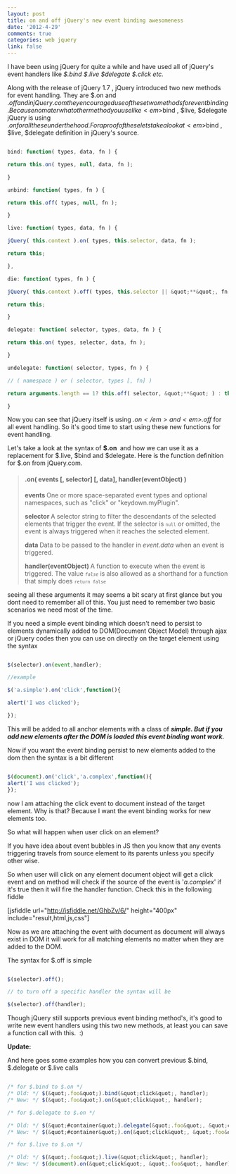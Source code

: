 ```yaml
---
layout: post
title: on and off jQuery's new event binding awesomeness
date: '2012-4-29'
comments: true
categories: web jquery
link: false
---
```

I have been using jQuery for quite a while and have used all of jQuery's event handlers like <em>$.bind $.live $delegate $.click etc. </em>

Along with the release of jQuery 1.7 , jQuery introduced two new methods for event handling. They are $.on and $.off and in jQuery.com they encouraged use of these two methods for event binding. Because no mater what other method you use like <em>$bind , $live, $delegate</em> jQuery is using $.on for all these under the hood. For a proof of these lets take a look at <em>$bind , $live, $delegate</em> definition in jQuery's source.

``` js

bind: function( types, data, fn ) {

return this.on( types, null, data, fn );

}

unbind: function( types, fn ) {

return this.off( types, null, fn );

}

live: function( types, data, fn ) {

jQuery( this.context ).on( types, this.selector, data, fn );

return this;

},

die: function( types, fn ) {

jQuery( this.context ).off( types, this.selector || &quot;**&quot;, fn );

return this;

}

delegate: function( selector, types, data, fn ) {

return this.on( types, selector, data, fn );

}

undelegate: function( selector, types, fn ) {

// ( namespace ) or ( selector, types [, fn] )

return arguments.length == 1? this.off( selector, &quot;**&quot; ) : this.off( types, selector, fn );

}

```

Now you can see that jQuery itself is using <em>$.on</em> and <em>$.off</em> for all event handling. So it's good time to start using these new functions for event handling.

Let's take a look at the syntax of <strong>$.on </strong> and how we can use it as a replacement for $.live, $bind and $delegate. Here is the function definition for $.on from jQuery.com.
<blockquote>
<h4>.on( events [, selector] [, data], handler(eventObject) )</h4>
<strong>events </strong>One or more space-separated event types and optional namespaces, such as "click" or "keydown.myPlugin".

<strong>selector </strong>A selector string to filter the descendants of the selected elements that trigger the event. If the selector is <span style="font-family: Monaco, Consolas, 'Andale Mono', 'DejaVu Sans Mono', monospace; font-size: x-small;"><span style="line-height: normal;">null</span></span> or omitted, the event is always triggered when it reaches the selected element.

<strong>data </strong>Data to be passed to the handler in <em>event.data</em> when an event is triggered.

<strong>handler(eventObject) </strong>A function to execute when the event is triggered. The value <em><span style="font-family: Monaco, Consolas, 'Andale Mono', 'DejaVu Sans Mono', monospace; font-size: x-small;"><span style="line-height: normal;">false</span></span></em> is also allowed as a shorthand for a function that simply does <span style="font-family: Monaco, Consolas, 'Andale Mono', 'DejaVu Sans Mono', monospace; font-size: x-small;"><span style="line-height: normal;">return false</span></span></blockquote>
seeing all these arguments it may seems a bit scary at first glance but you dont need to remember all of this. You just need to remember two basic scenarios we need most of the time.

If you need a simple event binding which doesn't need to persist to elements dynamically added to DOM(Document Object Model) through ajax or jQuery codes then you can use on directly on the target element using the syntax

``` js

$(selector).on(event,handler);

//example

$('a.simple').on('click',function(){

alert('I was clicked');

});

```

This will be added to all anchor elements with a class of <em><strong>simple. <em>But if you add new elements after the DOM is loaded this event binding wont work.</em></strong></em>

<em><strong><em></em></strong></em>Now if you want the event binding persist to new elements added to the dom then the syntax is a bit different

``` js

$(document).on('click','a.complex',function(){
alert('I was clicked');
});

```

now I am attaching the click event to document instead of the target element. Why is that? Because I want the event binding works for new elements too.

So what will happen when user click on an element?

If you have idea about event bubbles in JS then you know that any events triggering travels from source element to its parents unless you specify other wise.

So when user will click on any element document object will get a click event and on method will check if the source of the event is '<em>a.complex</em>' if it's true then it will fire the handler function. Check this in the following fiddle

[jsfiddle url="http://jsfiddle.net/GhbZv/6/" height="400px" include="result,html,js,css"]

Now as we are attaching the event with document as document will always exist in DOM it will work for all matching elements no matter when they are added to the DOM.

The syntax for $.off is simple

``` js

$(selector).off();

// to turn off a specific handler the syntax will be

$(selector).off(handler);

```

Though jQuery still supports previous event binding method's, it's good to write new event handlers using this two new methods, at least you can save a function call with this.  :)

<strong>Update:</strong>

And here goes some examples how you can convert previous $.bind, $.delegate or $.live calls

``` js

/* for $.bind to $.on */
/* Old: */ $(&quot;.foo&quot;).bind(&quot;click&quot;, handler);
/* New: */ $(&quot;.foo&quot;).on(&quot;click&quot;, handler);

/* for $.delegate to $.on */

/* Old: */ $(&quot;#container&quot;).delegate(&quot;.foo&quot;, &quot;click&quot;, handler);
/* New: */ $(&quot;#container&quot;).on(&quot;click&quot;, &quot;.foo&quot;, handler);

/* for $.live to $.on */

/* Old: */ $(&quot;.foo&quot;).live(&quot;click&quot;, handler);
/* New: */ $(document).on(&quot;click&quot;, &quot;.foo&quot;, handler);

```
